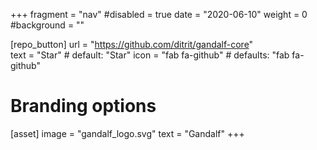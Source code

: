 +++
fragment = "nav"
#disabled = true
date = "2020-06-10"
weight = 0
#background = ""

[repo_button]
  url = "https://github.com/ditrit/gandalf-core"  
  text = "Star" # default: "Star"
  icon = "fab fa-github" # defaults: "fab fa-github"

# Branding options
[asset]
  image = "gandalf_logo.svg"
  text = "Gandalf" 
+++
